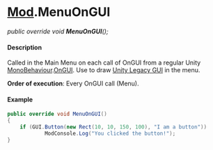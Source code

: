 # [Mod](API/MSCLoader/Mod.md).MenuOnGUI

*public override void <b>MenuOnGUI</b>();*

#### Description

Called in the Main Menu on each call of OnGUI from a regular Unity [MonoBehaviour](https://docs.unity3d.com/500/Documentation/ScriptReference/MonoBehaviour.html).[OnGUI](https://docs.unity3d.com/500/Documentation/ScriptReference/MonoBehaviour.OnGUI.html). Use to draw [Unity Legacy GUI](https://docs.unity3d.com/500/Documentation/Manual/GUIScriptingGuide.html) in the menu.

**Order of execution**: Every OnGUI call (Menu).

#### Example

```csharp
public override void MenuOnGUI()
{
    if (GUI.Button(new Rect(10, 10, 150, 100), "I am a button"))
            ModConsole.Log("You clicked the button!");
}
```
